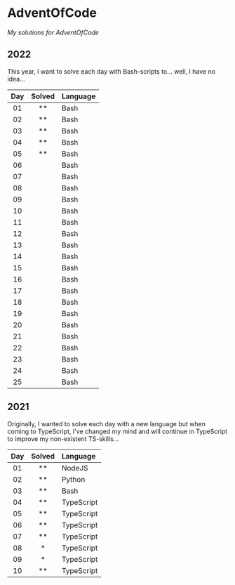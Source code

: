 # AdventOfCode

_My solutions for AdventOfCode_


## 2022

This year, I want to solve each day with Bash-scripts to… well, I have no idea…

|  Day  | Solved | Language |
| :---: | :----: | :------- |
|  01   |  \*\*  | Bash     |
|  02   |  \*\*  | Bash     |
|  03   |  \*\*  | Bash     |
|  04   |  \*\*  | Bash     |
|  05   |  \*\*  | Bash     |
|  06   |        | Bash     |
|  07   |        | Bash     |
|  08   |        | Bash     |
|  09   |        | Bash     |
|  10   |        | Bash     |
|  11   |        | Bash     |
|  12   |        | Bash     |
|  13   |        | Bash     |
|  14   |        | Bash     |
|  15   |        | Bash     |
|  16   |        | Bash     |
|  17   |        | Bash     |
|  18   |        | Bash     |
|  19   |        | Bash     |
|  20   |        | Bash     |
|  21   |        | Bash     |
|  22   |        | Bash     |
|  23   |        | Bash     |
|  24   |        | Bash     |
|  25   |        | Bash     |


## 2021

Originally, I wanted to solve each day with a new language but when coming to TypeScript, I've changed my mind and will continue in TypeScript to improve my non-existent TS-skills...

|  Day  | Solved | Language   |
| :---: | :---:  | :--------- |
|  01   |  \*\*  | NodeJS     |
|  02   |  \*\*  | Python     |
|  03   |  \*\*  | Bash       |
|  04   |  \*\*  | TypeScript |
|  05   |  \*\*  | TypeScript |
|  06   |  \*\*  | TypeScript |
|  07   |  \*\*  | TypeScript |
|  08   |   \*   | TypeScript |
|  09   |   \*   | TypeScript |
|  10   |  \*\*  | TypeScript |
